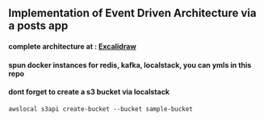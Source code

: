 ## Implementation of Event Driven Architecture via a posts app
#### complete architecture at : [Excalidraw](https://excalidraw.com/#json=V0gXQgy_KhiWHF_me2aTV,lZT-xO2nAnr0QStGicrcmQ)
#### spun docker instances for redis, kafka, localstack, you can ymls in this repo
#### dont forget to create a s3 bucket via localstack
`
    awslocal s3api create-bucket --bucket sample-bucket
`
